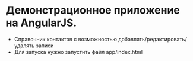# Демонстрационное приложение на AngularJS. #
* Справочник контактов с возможностью добавлять/редактировать/удалять записи
* Для запуска нужно запустить файл app/index.html
